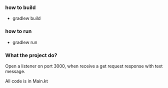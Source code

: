 ### how to build 

- gradlew build

### how to run 

- gradlew run


### What the project do?

Open a listener on port 3000, when receive a get request response with text message.

All code is in Main.kt 

